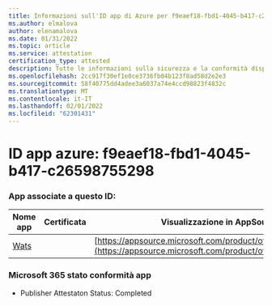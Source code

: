 ```yaml
---
title: Informazioni sull'ID app di Azure per f9eaef18-fbd1-4045-b417-c26598755298
ms.author: elmalova
author: elenamalova
ms.date: 01/31/2022
ms.topic: article
ms.service: attestation
certification_type: attested
description: Tutte le informazioni sulla sicurezza e la conformità disponibili per f9eaef18-fbd1-4045-b417-c26598755298.
ms.openlocfilehash: 2cc917f30ef1e0ce3736fb04b123f8ad58d2e2e3
ms.sourcegitcommit: 58f40775dd4adee3a6037a74e4ccd98823f4832c
ms.translationtype: MT
ms.contentlocale: it-IT
ms.lasthandoff: 02/01/2022
ms.locfileid: "62301431"
---
```

# <a name="azure-app-id-f9eaef18-fbd1-4045-b417-c26598755298"></a>ID app azure: f9eaef18-fbd1-4045-b417-c26598755298


### <a name="apps-associated-with-this-id"></a>App associate a questo ID:
| **Nome app** | **Certificata** | **Visualizzazione in AppSource** |
|--------------|---------------|-----------------------|
| [Wats](https://docs.microsoft.com/microsoft-365-app-certification/forward/WA200003597) |  | [https://appsource.microsoft.com/product/office/WA200003597](https://appsource.microsoft.com/product/office/WA200003597) |

### <a name="microsoft-365-app-compliance-status"></a>Microsoft 365 stato conformità app
- Publisher Attestaton Status: Completed
